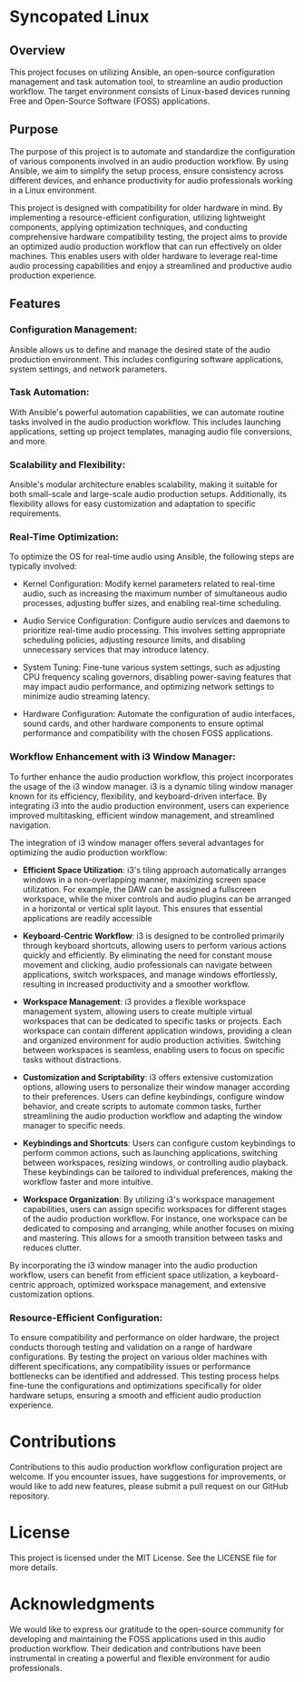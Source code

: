 # Syncopated Linux

## Overview

This project focuses on utilizing Ansible, an open-source configuration management and task automation tool, to streamline an audio production workflow. The target environment consists of Linux-based devices running Free and Open-Source Software (FOSS) applications.

## Purpose

The purpose of this project is to automate and standardize the configuration of various components involved in an audio production workflow. By using Ansible, we aim to simplify the setup process, ensure consistency across different devices, and enhance productivity for audio professionals working in a Linux environment.

This project is designed with compatibility for older hardware in mind. By implementing a resource-efficient configuration, utilizing lightweight components, applying optimization techniques, and conducting comprehensive hardware compatibility testing, the project aims to provide an optimized audio production workflow that can run effectively on older machines. This enables users with older hardware to leverage real-time audio processing capabilities and enjoy a streamlined and productive audio production experience.

## Features

### Configuration Management:
Ansible allows us to define and manage the desired state of the audio production environment. This includes configuring software applications, system settings, and network parameters.

### Task Automation:
With Ansible's powerful automation capabilities, we can automate routine tasks involved in the audio production workflow. This includes launching applications, setting up project templates, managing audio file conversions, and more.

### Scalability and Flexibility:
Ansible's modular architecture enables scalability, making it suitable for both small-scale and large-scale audio production setups. Additionally, its flexibility allows for easy customization and adaptation to specific requirements.

### Real-Time Optimization:
To optimize the OS for real-time audio using Ansible, the following steps are typically involved:

- Kernel Configuration: Modify kernel parameters related to real-time audio, such as increasing the maximum number of simultaneous audio processes, adjusting buffer sizes, and enabling real-time scheduling.

- Audio Service Configuration: Configure audio services and daemons to prioritize real-time audio processing. This involves setting appropriate scheduling policies, adjusting resource limits, and disabling unnecessary services that may introduce latency.

- System Tuning: Fine-tune various system settings, such as adjusting CPU frequency scaling governors, disabling power-saving features that may impact audio performance, and optimizing network settings to minimize audio streaming latency.

- Hardware Configuration: Automate the configuration of audio interfaces, sound cards, and other hardware components to ensure optimal performance and compatibility with the chosen FOSS applications.

### Workflow Enhancement with i3 Window Manager:

To further enhance the audio production workflow, this project incorporates the usage of the i3 window manager. i3 is a dynamic tiling window manager known for its efficiency, flexibility, and keyboard-driven interface. By integrating i3 into the audio production environment, users can experience improved multitasking, efficient window management, and streamlined navigation.

The integration of i3 window manager offers several advantages for optimizing the audio production workflow:

- **Efficient Space Utilization**: i3's tiling approach automatically arranges windows in a non-overlapping manner, maximizing screen space utilization. For example, the DAW can be assigned a fullscreen workspace, while the mixer controls and audio plugins can be arranged in a horizontal or vertical split layout. This ensures that essential applications are readily accessible

- **Keyboard-Centric Workflow**: i3 is designed to be controlled primarily through keyboard shortcuts, allowing users to perform various actions quickly and efficiently. By eliminating the need for constant mouse movement and clicking, audio professionals can navigate between applications, switch workspaces, and manage windows effortlessly, resulting in increased productivity and a smoother workflow.

- **Workspace Management**: i3 provides a flexible workspace management system, allowing users to create multiple virtual workspaces that can be dedicated to specific tasks or projects. Each workspace can contain different application windows, providing a clean and organized environment for audio production activities. Switching between workspaces is seamless, enabling users to focus on specific tasks without distractions.

- **Customization and Scriptability**: i3 offers extensive customization options, allowing users to personalize their window manager according to their preferences. Users can define keybindings, configure window behavior, and create scripts to automate common tasks, further streamlining the audio production workflow and adapting the window manager to specific needs.

- **Keybindings and Shortcuts**: Users can configure custom keybindings to perform common actions, such as launching applications, switching between workspaces, resizing windows, or controlling audio playback. These keybindings can be tailored to individual preferences, making the workflow faster and more intuitive.

- **Workspace Organization**: By utilizing i3's workspace management capabilities, users can assign specific workspaces for different stages of the audio production workflow. For instance, one workspace can be dedicated to composing and arranging, while another focuses on mixing and mastering. This allows for a smooth transition between tasks and reduces clutter.

By incorporating the i3 window manager into the audio production workflow, users can benefit from efficient space utilization, a keyboard-centric approach, optimized workspace management, and extensive customization options.

### Resource-Efficient Configuration:

To ensure compatibility and performance on older hardware, the project conducts thorough testing and validation on a range of hardware configurations. By testing the project on various older machines with different specifications, any compatibility issues or performance bottlenecks can be identified and addressed. This testing process helps fine-tune the configurations and optimizations specifically for older hardware setups, ensuring a smooth and efficient audio production experience.


# Contributions
Contributions to this audio production workflow configuration project are welcome. If you encounter issues, have suggestions for improvements, or would like to add new features, please submit a pull request on our GitHub repository.

# License
This project is licensed under the MIT License. See the LICENSE file for more details.

# Acknowledgments
We would like to express our gratitude to the open-source community for developing and maintaining the FOSS applications used in this audio production workflow. Their dedication and contributions have been instrumental in creating a powerful and flexible environment for audio professionals.
